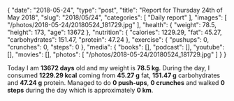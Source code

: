 {
    "date": "2018-05-24",
    "type": "post",
    "title": "Report for Thursday 24th of May 2018",
    "slug": "2018\/05\/24",
    "categories": [
        "Daily report"
    ],
    "images": [
        "\/photos\/2018-05-24\/20180524_181729.jpg"
    ],
    "health": {
        "weight": 78.5,
        "height": 173,
        "age": 13672
    },
    "nutrition": {
        "calories": 1229.29,
        "fat": 45.27,
        "carbohydrates": 151.47,
        "protein": 47.24
    },
    "exercise": {
        "pushups": 0,
        "crunches": 0,
        "steps": 0
    },
    "media": {
        "books": [],
        "podcast": [],
        "youtube": [],
        "movies": [],
        "photos": [
            "\/photos\/2018-05-24\/20180524_181729.jpg"
        ]
    }
}

Today I am <strong>13672 days</strong> old and my weight is <strong>78.5 kg</strong>. During the day, I consumed <strong>1229.29 kcal</strong> coming from <strong>45.27 g</strong> fat, <strong>151.47 g</strong> carbohydrates and <strong>47.24 g</strong> protein. Managed to do <strong>0 push-ups</strong>, <strong>0 crunches</strong> and walked <strong>0 steps</strong> during the day which is approximately <strong>0 km</strong>.